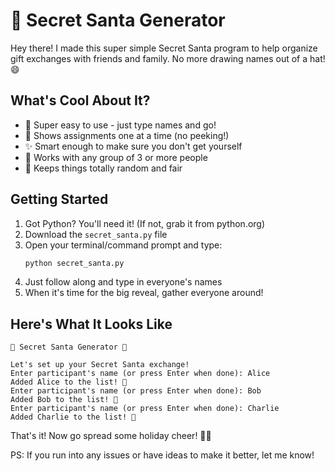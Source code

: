 # 🎄 Secret Santa Generator

Hey there! I made this super simple Secret Santa program to help organize gift exchanges with friends and family. No more drawing names out of a hat! 😄

## What's Cool About It?
- 🎁 Super easy to use - just type names and go!
- 🤫 Shows assignments one at a time (no peeking!)
- ✨ Smart enough to make sure you don't get yourself
- 👥 Works with any group of 3 or more people
- 🎯 Keeps things totally random and fair

## Getting Started
1. Got Python? You'll need it! (If not, grab it from python.org)
2. Download the `secret_santa.py` file
3. Open your terminal/command prompt and type:
   ```bash
   python secret_santa.py
   ```
4. Just follow along and type in everyone's names
5. When it's time for the big reveal, gather everyone around!

## Here's What It Looks Like
```
🎄 Secret Santa Generator 🎄

Let's set up your Secret Santa exchange!
Enter participant's name (or press Enter when done): Alice
Added Alice to the list! 🎁
Enter participant's name (or press Enter when done): Bob
Added Bob to the list! 🎁
Enter participant's name (or press Enter when done): Charlie
Added Charlie to the list! 🎁
```

That's it! Now go spread some holiday cheer! 🎅✨

PS: If you run into any issues or have ideas to make it better, let me know! 